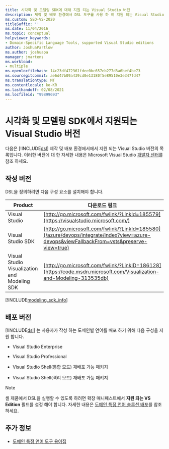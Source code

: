 ```yaml
---
title: 시각화 및 모델링 SDK에 대해 지원 되는 Visual Studio 버전
description: 제작 및 배포 환경에서 DSL 도구를 사용 하 여 지원 되는 Visual Studio 버전에 대해 알아봅니다.
ms.custom: SEO-VS-2020
titleSuffix: ''
ms.date: 11/04/2016
ms.topic: conceptual
helpviewer_keywords:
- Domain-Specific Language Tools, supported Visual Studio editions
author: JoshuaPartlow
ms.author: joshuapa
manager: jmartens
ms.workload:
- multiple
ms.openlocfilehash: 14c23df472361fdee0bc657eb277d3a6bef4be73
ms.sourcegitcommit: ae6d47b09a439cd0e13180f5e89510e3e347fd47
ms.translationtype: MT
ms.contentlocale: ko-KR
ms.lasthandoff: 02/08/2021
ms.locfileid: "99899693"
---
```

# <a name="supported-visual-studio-editions-for-visualization--modeling-sdk"></a>시각화 및 모델링 SDK에서 지원되는 Visual Studio 버전

다음은 [!INCLUDE[dsl](../modeling/includes/dsl_md.md)] 제작 및 배포 환경에서에서 지원 되는 Visual Studio 버전의 목록입니다. 이러한 버전에 대 한 자세한 내용은 Microsoft Visual Studio [개발자 센터](https://visualstudio.microsoft.com/)를 참조 하세요.

## <a name="authoring-edition"></a>작성 버전

DSL을 정의하려면 다음 구성 요소를 설치해야 합니다.

|Product|다운로드 링크|
|-|-|
|Visual Studio|[http://go.microsoft.com/fwlink/?LinkId=185579](https://visualstudio.microsoft.com/)|
|Visual Studio SDK|[http://go.microsoft.com/fwlink/?LinkId=185580](/azure/devops/integrate/index?view=azure-devops&viewFallbackFrom=vsts&preserve-view=true)|
|Visual Studio Visualization and Modeling SDK|[http://go.microsoft.com/fwlink/?LinkID=186128](https://code.msdn.microsoft.com/Visualization-and-Modeling-313535db)|

[!INCLUDE[modeling_sdk_info](includes/modeling_sdk_info.md)]

## <a name="deployment-editions"></a>배포 버전

[!INCLUDE[dsl](../modeling/includes/dsl_md.md)] 는 사용자가 작성 하는 도메인별 언어를 배포 하기 위해 다음 구성을 지원 합니다.

- Visual Studio Enterprise

- Visual Studio Professional

- Visual Studio Shell(통합 모드) 재배포 가능 패키지

- Visual Studio Shell(격리 모드) 재배포 가능 패키지

> [!NOTE]
> 셸 제품에서 DSL을 실행할 수 있도록 하려면 확장 매니페스트에서 **지원 되는 VS Edition** 필드를 설정 해야 합니다. 자세한 내용은 [도메인 특정 언어 솔루션 배포](msi-and-vsix-deployment-of-a-dsl.md)를 참조하세요.

## <a name="see-also"></a>추가 정보

- [도메인 특정 언어 도구 용어집](/previous-versions/bb126564(v=vs.100))
